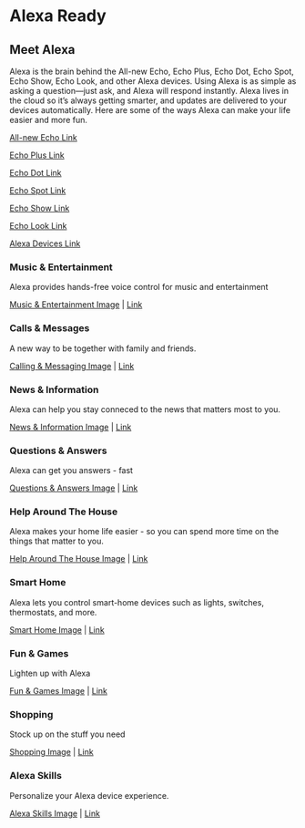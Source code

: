 # Alexa Ready
## Meet Alexa
Alexa is the brain behind the All-new Echo, Echo Plus, Echo Dot, Echo Spot, Echo Show, Echo Look, and other Alexa devices. Using Alexa is as simple as asking a question—just ask, and Alexa will respond instantly. Alexa lives in the cloud so it’s always getting smarter, and updates are delivered to your devices automatically. Here are some of the ways Alexa can make your life easier and more fun.

[All-new Echo Link](https://www.amazon.com/dp/product/B06XCM9LJ4)

[Echo Plus Link](https://www.amazon.com/dp/product/B075RWFCHB)

[Echo Dot Link](https://www.amazon.com/dp/product/B01DFKC2SO)

[Echo Spot Link](https://www.amazon.com/dp/product/B073SQYXTW)

[Echo Show Link](https://www.amazon.com/dp/product/B01J24C0TI)

[Echo Look Link](https://www.amazon.com/dp/product/B0186JAEWK)

[Alexa Devices Link](https://www.amazon.com/b/?node=9818047011)

### Music & Entertainment
Alexa provides hands-free voice control for music and entertainment

[Music & Entertainment Image](https://images-na.ssl-images-amazon.com/images/G/01/kindle/merch/2016/ALEXA/USER_GUIDE/OVERVIEW/O_MUSIC._V523847949_.jpg "Music & Entertainment") | [Link](https://www.amazon.com/b/?node=16067220011)

### Calls & Messages
A new way to be together with family and friends.

[Calling & Messaging Image](https://images-na.ssl-images-amazon.com/images/G/01/kindle/merch/2017/ECHO/ALEXA/05042017070182/AUG_O_C._V511308825_.jpg "Calling & Messaging") | [Link](https://www.amazon.com/b/?node=16713667011)

### News & Information
Alexa can help you stay conneced to the news that matters most to you.

[News & Information Image](https://images-na.ssl-images-amazon.com/images/G/01/kindle/merch/2016/ALEXA/USER_GUIDE/NEWS/O_NEWS_v2._V531519505_.jpg "News & Information") | [Link](https://www.amazon.com/b/?node=16067222011)

### Questions & Answers
Alexa can get you answers - fast

[Questions & Answers Image](https://images-na.ssl-images-amazon.com/images/G/01/kindle/merch/2016/ALEXA/USER_GUIDE/OVERVIEW/O_NEWS._V523848317_.jpg "Questions & Answers") | [Link](https://www.amazon.com/b/?node=16067223011)

### Help Around The House

Alexa makes your home life easier - so you can spend more time on the things that matter to you.

[Help Around The House Image](https://images-na.ssl-images-amazon.com/images/G/01/kindle/merch/2016/ALEXA/USER_GUIDE/OVERVIEW/O_HRH._V523847949_.jpg "Help Around The House") | [Link](https://www.amazon.com/b/?node=16067224011)

### Smart Home
Alexa lets you control smart-home devices such as lights, switches, thermostats, and more.

[Smart Home Image](https://images-na.ssl-images-amazon.com/images/G/01/kindle/merch/2016/ALEXA/USER_GUIDE/OVERVIEW/O_SH._V523847949_.jpg "Smart Home") | [Link](https://www.amazon.com/b/?node=16067225011)

### Fun & Games
Lighten up with Alexa

[Fun & Games Image](https://images-na.ssl-images-amazon.com/images/G/01/kindle/merch/2016/ALEXA/USER_GUIDE/OVERVIEW/O_GAMES._V523847949_.jpg "Fun & Games") | [Link](https://www.amazon.com/b/?node=16067226011)

### Shopping
Stock up on the stuff you need

[Shopping Image](https://images-na.ssl-images-amazon.com/images/G/01/kindle/merch/2017/ECHO/ALEXA/05042017070182/AUG_O_Shop._V511308361_.jpg "Shopping") | [Link](https://www.amazon.com/b/?node=16067227011)

### Alexa Skills
Personalize your Alexa device experience.

[Alexa Skills Image](https://images-na.ssl-images-amazon.com/images/G/01/kindle/merch/2016/ALEXA/USER_GUIDE/NAV/AUG_NAV_SKILLS._V525171258_.png "Alexa Skills") | [Link](https://www.amazon.com/b/?node=16067228011)